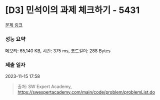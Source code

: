 # [D3] 민석이의 과제 체크하기 - 5431 

[문제 링크](https://swexpertacademy.com/main/code/problem/problemDetail.do?contestProbId=AWVl3rWKDBYDFAXm) 

### 성능 요약

메모리: 65,140 KB, 시간: 375 ms, 코드길이: 288 Bytes

### 제출 일자

2023-11-15 17:58



> 출처: SW Expert Academy, https://swexpertacademy.com/main/code/problem/problemList.do